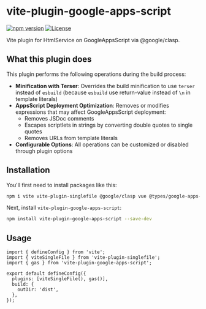 # vite-plugin-google-apps-script

[![npm version](https://badge.fury.io/js/vite-plugin-google-apps-script.svg)](https://www.npmjs.com/package/vite-plugin-google-apps-script)
[![License][license-src]][license-href]

Vite plugin for HtmlService on GoogleAppsScript via @google/clasp.

## What this plugin does

This plugin performs the following operations during the build process:

- **Minification with Terser**: Overrides the build minification to use `terser` instead of `esbuild` (because `esbuild` use return-value instead of `\n` in template literals)
- **AppsScript Deployment Optimization**: Removes or modifies expressions that may affect GoogleAppsScript deployment:
  - Removes JSDoc comments
  - Escapes scriptlets in strings by converting double quotes to single quotes
  - Removes URLs from template literals
- **Configurable Options**: All operations can be customized or disabled through plugin options

## Installation

You'll first need to install packages like this:

```bash
npm i vite vite-plugin-singlefile @google/clasp vue @types/google-apps-script terser --save-dev
```

Next, install `vite-plugin-google-apps-script`:

```bash
npm install vite-plugin-google-apps-script --save-dev
```

## Usage

```ts: vite.config.ts
import { defineConfig } from 'vite';
import { viteSingleFile } from 'vite-plugin-singlefile';
import { gas } from 'vite-plugin-google-apps-script';

export default defineConfig({
  plugins: [viteSingleFile(), gas()],
  build: {
    outDir: 'dist',
  },
});
```

[license-src]: https://img.shields.io/github/license/luthpg/vite-plugin-google-apps-script?style=flat&logoColor=020420&color=00DC82
[license-href]: https://github.com/luthpg/vite-plugin-google-apps-script
